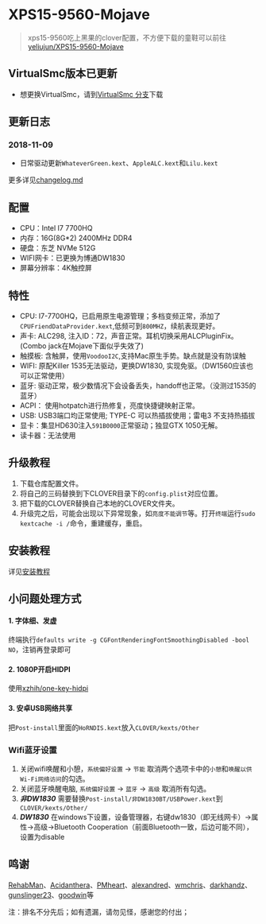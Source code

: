 # XPS15-9560-Mojave
> xps15-9560吃上黑果的clover配置，不方便下载的童鞋可以前往[yeliujun/XPS15-9560-Mojave](https://gitee.com/yeliujun/XPS15-9560-Mojave.git)

## VirtualSmc版本已更新
* 想更换VirtualSmc，请到[VirtualSmc 分支](https://github.com/jardenliu/XPS15-9560-Mojave/tree/VirtualSmc)下载

## 更新日志
### 2018-11-09
- 日常驱动更新`WhateverGreen.kext`、`AppleALC.kext`和`Lilu.kext`

更多详见[changelog.md](https://github.com/jardenliu/XPS15-9560-Mojave/blob/master/changelog.md)

## 配置
- CPU：Intel I7 7700HQ
- 内存：16G(8G*2) 2400MHz DDR4
- 硬盘：东芝 NVMe 512G
- WIFI网卡：已更换为博通DW1830
- 屏幕分辨率：4K触控屏

## 特性
- CPU: I7-7700HQ，已启用原生电源管理；多档变频正常，添加了`CPUFriendDataProvider.kext`,低频可到`800MHZ`，续航表现更好。
- 声卡: ALC298, 注入ID：72，声音正常。耳机切换采用ALCPluginFix。(Combo jack在Mojave下面似乎失效了)
- 触摸板: 含触屏，使用`VoodooI2C`,支持Mac原生手势。缺点就是没有防误触
- WIFI: 原配Killer 1535无法驱动，更换DW1830, 实现免驱。（DW1560应该也可以正常使用）
- 蓝牙: 驱动正常，极少数情况下会设备丢失，handoff也正常。（没测过1535的蓝牙）
- ACPI： 使用hotpatch进行热修复，亮度快捷键映射正常。
- USB: USB3端口均正常使用; TYPE-C 可以热插拔使用；雷电3 不支持热插拔
- 显卡：集显HD630注入`591B0000`正常驱动；独显GTX 1050无解。
- 读卡器：无法使用

## 升级教程
1. 下载仓库配置文件。
2. 将自己的三码替换到下CLOVER目录下的`config.plist`对应位置。
3. 把下载的CLOVER替换自己本地的CLOVER文件夹。
4. 升级完之后，可能会出现以下异常现象，如`亮度不能调节`等。打开`终端`运行`sudo kextcache -i /`命令，重建缓存，重启。


## 安装教程
  详见[安装教程](https://github.com/jardenliu/XPS15-9560-Mojave/blob/master/install.md)
  
## 小问题处理方式
#### 1. 字体细、发虚
  终端执行`defaults write -g CGFontRenderingFontSmoothingDisabled -bool NO`，注销再登录即可
#### 2. 1080P开启HIDPI
  使用[xzhih/one-key-hidpi](https://github.com/xzhih/one-key-hidpi)
#### 3. 安卓USB网络共享
  把`Post-install`里面的`HoRNDIS.kext`放入`CLOVER/kexts/Other`
  
### Wifi蓝牙设置
1. 关闭wifi唤醒和小憩，`系统偏好设置` -> `节能` 取消两个选项卡中的`小憩`和`唤醒以供Wi-Fi网络访问`的勾选。
2. 关闭蓝牙唤醒电脑, `系统偏好设置` -> `蓝牙` -> `高级` 取消所有勾选。
3. ***非DW1830*** 需要替换`Post-install/非DW1830BT/USBPower.kext`到`CLOVER/kexts/Other/`
4. ***DW1830*** 在windows下设置，设备管理器，右键dw1830（即无线网卡）->属性->高级->Bluetooth Cooperation（前面Bluetooth一致，后边可能不同），设置为disable


  
## 鸣谢
[RehabMan](https://github.com/RehabMan)、[Acidanthera](https://github.com/acidanthera)、[PMheart](https://github.com/PMheart)、[alexandred](https://github.com/alexandred)、[wmchris](https://github.com/wmchris)、[darkhandz](https://github.com/darkhandz)、[gunslinger23](https://github.com/gunslinger23)、[goodwin](https://github.com/goodwin)等

注：排名不分先后；如有遗漏，请勿见怪，感谢您的付出；


